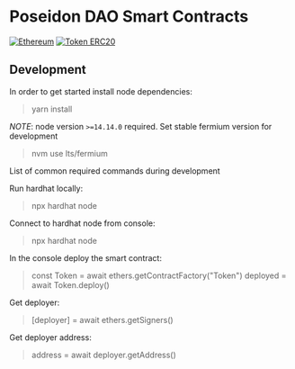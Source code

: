 # Poseidon DAO Smart Contracts

<div>
  <a href="https://www.ethereum.org/" target="_blank"><img src="https://img.shields.io/badge/platform-Ethereum-brightgreen.svg?style=flat-square" alt="Ethereum" /></a>
  <a href="https://ethereum.org/en/developers/docs/standards/tokens/erc-20/" target="_blank"><img src="https://img.shields.io/badge/token-ERC20-ff69b4.svg?style=flat-square" alt="Token ERC20" /> </a>
</div>

## Development

In order to get started install node dependencies:

> yarn install

*NOTE*: node version `>=14.14.0` required. Set stable fermium version for development

> nvm use lts/fermium

List of common required commands during development

Run hardhat locally:

> npx hardhat node

Connect to hardhat node from console:

> npx hardhat node

In the console deploy the smart contract:

> const Token = await ethers.getContractFactory("Token")
> deployed = await Token.deploy()

Get deployer:
> [deployer] = await ethers.getSigners()

Get deployer address:

> address = await deployer.getAddress()
